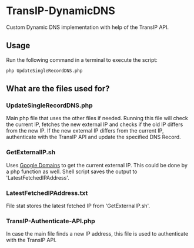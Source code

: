 # TransIP-DynamicDNS
Custom Dynamic DNS implementation with help of the TransIP API.

## Usage
Run the following command in a terminal to execute the script:

`php UpdateSingleRecordDNS.php`

## What are the files used for?

### UpdateSingleRecordDNS.php
Main php file that uses the other files if needed. Running this file will check the current IP, fetches the new external IP and checks if the old IP differs from the new IP. If the new external IP differs from the current IP, authenticate with the TransIP API and update the specified DNS Record.

### GetExternalIP.sh
Uses [Google Domains](https://domains.google.com/checkip) to get the current external IP. This could be done by a php function as well. Shell script saves the output to 'LatestFetchedIPAddress'.

### LatestFetchedIPAddress.txt
File stat stores the latest fetched IP from 'GetExternalIP.sh'.

### TransIP-Authenticate-API.php
In case the main file finds a new IP address, this file is used to authenticate with the TransIP API.
